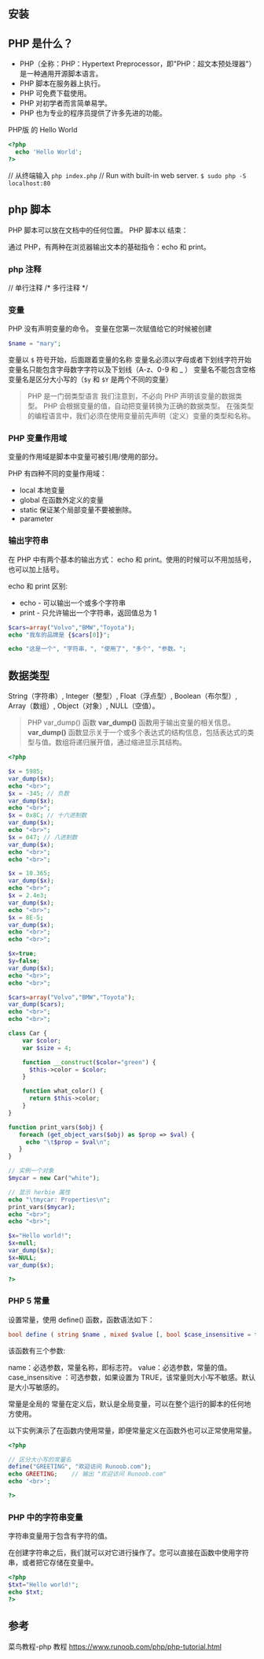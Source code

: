 ## 安装

## PHP 是什么？

*   PHP（全称：PHP：Hypertext Preprocessor，即"PHP：超文本预处理器"）是一种通用开源脚本语言。
*   PHP 脚本在服务器上执行。
*   PHP 可免费下载使用。
*   PHP 对初学者而言简单易学。
*   PHP 也为专业的程序员提供了许多先进的功能。

PHP版 的 Hello World

```php
<?php
  echo 'Hello World';
?>
```

// 从终端输入
`php index.php`
// Run with built-in web server.
`$ sudo php -S localhost:80`

## php 脚本

PHP 脚本可以放在文档中的任何位置。
PHP 脚本以 <?php 开始，以 ?> 结束：

通过 PHP，有两种在浏览器输出文本的基础指令：echo 和 print。

### php 注释

// 单行注释
/*
多行注释
*/

### 变量

PHP 没有声明变量的命令。
变量在您第一次赋值给它的时候被创建

```php
$name = "mary";
```

变量以 `$` 符号开始，后面跟着变量的名称
变量名必须以字母或者下划线字符开始
变量名只能包含字母数字字符以及下划线（A-z、0-9 和 _ ）
变量名不能包含空格
变量名是区分大小写的（`$y` 和 `$Y` 是两个不同的变量）

> PHP 是一门弱类型语言
我们注意到，不必向 PHP 声明该变量的数据类型。
PHP 会根据变量的值，自动把变量转换为正确的数据类型。
在强类型的编程语言中，我们必须在使用变量前先声明（定义）变量的类型和名称。

### PHP 变量作用域

变量的作用域是脚本中变量可被引用/使用的部分。

PHP 有四种不同的变量作用域：

* local 本地变量
* global 在函数外定义的变量
* static 保证某个局部变量不要被删除。
* parameter

### 输出字符串

在 PHP 中有两个基本的输出方式： echo 和 print。使用的时候可以不用加括号，也可以加上括号。

echo 和 print 区别:

* echo - 可以输出一个或多个字符串
* print - 只允许输出一个字符串，返回值总为 1

```php
$cars=array("Volvo","BMW","Toyota");
echo "我车的品牌是 {$cars[0]}";

echo "这是一个", "字符串，", "使用了", "多个", "参数。";
```

## 数据类型

String（字符串）, Integer（整型）, Float（浮点型）, Boolean（布尔型）, Array（数组）, Object（对象）, NULL（空值）。

> PHP var_dump() 函数
**var_dump()** 函数用于输出变量的相关信息。
**var_dump()** 函数显示关于一个或多个表达式的结构信息，包括表达式的类型与值。数组将递归展开值，通过缩进显示其结构。

```php
<?php

$x = 5985;
var_dump($x);
echo "<br>";
$x = -345; // 负数
var_dump($x);
echo "<br>";
$x = 0x8C; // 十六进制数
var_dump($x);
echo "<br>";
$x = 047; // 八进制数
var_dump($x);
echo "<br>";
echo "<br>";

$x = 10.365;
var_dump($x);
echo "<br>";
$x = 2.4e3;
var_dump($x);
echo "<br>";
$x = 8E-5;
var_dump($x);
echo "<br>";
echo "<br>";

$x=true;
$y=false;
var_dump($x);
echo "<br>";
echo "<br>";

$cars=array("Volvo","BMW","Toyota");
var_dump($cars);
echo "<br>";
echo "<br>";

class Car {
    var $color;
    var $size = 4;

    function __construct($color="green") {
      $this->color = $color;
    }

    function what_color() {
      return $this->color;
    }
}

function print_vars($obj) {
   foreach (get_object_vars($obj) as $prop => $val) {
     echo "\t$prop = $val\n";
   }
}

// 实例一个对象
$mycar = new Car("white");

// 显示 herbie 属性
echo "\tmycar: Properties\n";
print_vars($mycar);
echo "<br>";
echo "<br>";

$x="Hello world!";
$x=null;
var_dump($x);
$x=NULL;
var_dump($x);

?>
```

### PHP 5 常量

设置常量，使用 define() 函数，函数语法如下：

```php
bool define ( string $name , mixed $value [, bool $case_insensitive = false ] )
```

该函数有三个参数:

name：必选参数，常量名称，即标志符。
value：必选参数，常量的值。
case_insensitive ：可选参数，如果设置为 TRUE，该常量则大小写不敏感。默认是大小写敏感的。

常量是全局的
常量在定义后，默认是全局变量，可以在整个运行的脚本的任何地方使用。

以下实例演示了在函数内使用常量，即便常量定义在函数外也可以正常使用常量。

```php
<?php

// 区分大小写的常量名
define("GREETING", "欢迎访问 Runoob.com");
echo GREETING;    // 输出 "欢迎访问 Runoob.com"
echo '<br>';

?>
```

### PHP 中的字符串变量

字符串变量用于包含有字符的值。

在创建字符串之后，我们就可以对它进行操作了。您可以直接在函数中使用字符串，或者把它存储在变量中。

```php
<?php
$txt="Hello world!";
echo $txt;
?>
```

## 参考

菜鸟教程-php 教程
<https://www.runoob.com/php/php-tutorial.html>
